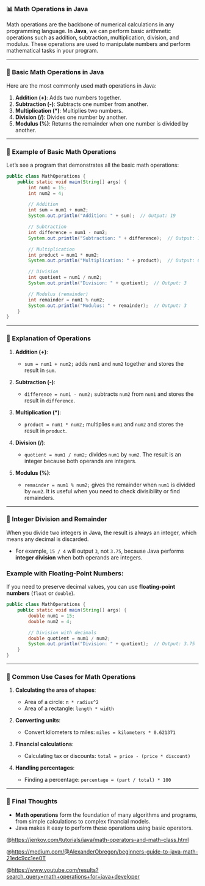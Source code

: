 ### **📊 Math Operations in Java**

Math operations are the backbone of numerical calculations in any programming language. In **Java**, we can perform basic arithmetic operations such as addition, subtraction, multiplication, division, and modulus. These operations are used to manipulate numbers and perform mathematical tasks in your program.

---

### **🔹 Basic Math Operations in Java**

Here are the most commonly used math operations in Java:

1. **Addition (+)**: Adds two numbers together.
2. **Subtraction (-)**: Subtracts one number from another.
3. **Multiplication (*)**: Multiplies two numbers.
4. **Division (/)**: Divides one number by another.
5. **Modulus (%)**: Returns the remainder when one number is divided by another.

---

### **🔹 Example of Basic Math Operations**

Let’s see a program that demonstrates all the basic math operations:

```java
public class MathOperations {
    public static void main(String[] args) {
        int num1 = 15;
        int num2 = 4;

        // Addition
        int sum = num1 + num2;
        System.out.println("Addition: " + sum);  // Output: 19

        // Subtraction
        int difference = num1 - num2;
        System.out.println("Subtraction: " + difference);  // Output: 11

        // Multiplication
        int product = num1 * num2;
        System.out.println("Multiplication: " + product);  // Output: 60

        // Division
        int quotient = num1 / num2;
        System.out.println("Division: " + quotient);  // Output: 3

        // Modulus (remainder)
        int remainder = num1 % num2;
        System.out.println("Modulus: " + remainder);  // Output: 3
    }
}
```

---

### **🔹 Explanation of Operations**

1. **Addition (+)**:
    - `sum = num1 + num2;` adds `num1` and `num2` together and stores the result in `sum`.
    
2. **Subtraction (-)**:
    - `difference = num1 - num2;` subtracts `num2` from `num1` and stores the result in `difference`.
    
3. **Multiplication (*)**:
    - `product = num1 * num2;` multiplies `num1` and `num2` and stores the result in `product`.
    
4. **Division (/)**:
    - `quotient = num1 / num2;` divides `num1` by `num2`. The result is an integer because both operands are integers.
    
5. **Modulus (%)**:
    - `remainder = num1 % num2;` gives the remainder when `num1` is divided by `num2`. It is useful when you need to check divisibility or find remainders.

---

### **🔹 Integer Division and Remainder**

When you divide two integers in Java, the result is always an integer, which means any decimal is discarded.

- For example, `15 / 4` will output `3`, not `3.75`, because Java performs **integer division** when both operands are integers.

### **Example with Floating-Point Numbers:**

If you need to preserve decimal values, you can use **floating-point numbers** (`float` or `double`).

```java
public class MathOperations {
    public static void main(String[] args) {
        double num1 = 15;
        double num2 = 4;

        // Division with decimals
        double quotient = num1 / num2;
        System.out.println("Division: " + quotient);  // Output: 3.75
    }
}
```

---

### **🔹 Common Use Cases for Math Operations**

1. **Calculating the area of shapes**:
    - Area of a circle: `π * radius^2`
    - Area of a rectangle: `length * width`
  
2. **Converting units**:
    - Convert kilometers to miles: `miles = kilometers * 0.621371`
  
3. **Financial calculations**:
    - Calculating tax or discounts: `total = price - (price * discount)`

4. **Handling percentages**:
    - Finding a percentage: `percentage = (part / total) * 100`

---

### **🎯 Final Thoughts**
- **Math operations** form the foundation of many algorithms and programs, from simple calculations to complex financial models.
- Java makes it easy to perform these operations using basic operators.


@https://jenkov.com/tutorials/java/math-operators-and-math-class.html

@https://medium.com/@AlexanderObregon/beginners-guide-to-java-math-21edc9cc1ee0T

@https://www.youtube.com/results?search_query=math+operations+for+java+developer
